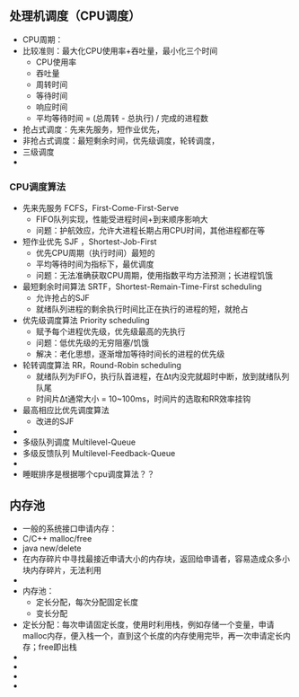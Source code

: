 

## 处理机调度（CPU调度）
- CPU周期：
- 比较准则：最大化CPU使用率+吞吐量，最小化三个时间
  - CPU使用率
  - 吞吐量
  - 周转时间
  - 等待时间
  - 响应时间
  - 平均等待时间 = (总周转 - 总执行) / 完成的进程数
- 抢占式调度：先来先服务，短作业优先，
- 非抢占式调度：最短剩余时间，优先级调度，轮转调度，
- 三级调度
-
 
### CPU调度算法
- 先来先服务 FCFS，First-Come-First-Serve
  - FIFO队列实现，性能受进程时间+到来顺序影响大
  - 问题：护航效应，允许大进程长期占用CPU时间，其他进程都在等
- 短作业优先 SJF ，Shortest-Job-First
  - 优先CPU周期（执行时间）最短的
  - 平均等待时间为指标下，最优调度
  - 问题：无法准确获取CPU周期，使用指数平均方法预测；长进程饥饿
- 最短剩余时间算法 SRTF，Shortest-Remain-Time-First scheduling
  - 允许抢占的SJF
  - 就绪队列进程的剩余执行时间比正在执行的进程的短，就抢占
- 优先级调度算法 Priority scheduling
  - 赋予每个进程优先级，优先级最高的先执行
  - 问题：低优先级的无穷阻塞/饥饿
  - 解决：老化思想，逐渐增加等待时间长的进程的优先级
- 轮转调度算法 RR，Round-Robin scheduling
  - 就绪队列为FIFO，执行队首进程，在Δt内没完就超时中断，放到就绪队列队尾
  - 时间片Δt通常大小 = 10~100ms，时间片的选取和RR效率挂钩
- 最高相应比优先调度算法 
  - 改进的SJF
-
- 多级队列调度 Multilevel-Queue
- 多级反馈队列 Multilevel-Feedback-Queue
-
- 睡眠排序是根据哪个cpu调度算法？？

## 内存池
- 一般的系统接口申请内存：
- C/C++ malloc/free
- java new/delete
- 在内存碎片中寻找最接近申请大小的内存块，返回给申请者，容易造成众多小块内存碎片，无法利用
-
- 内存池：
  - 定长分配，每次分配固定长度
  - 变长分配
- 定长分配：每次申请固定长度，使用时利用栈，例如存储一个变量，申请malloc内存，便入栈一个，直到这个长度的内存使用完毕，再一次申请定长内存；free即出栈
-
-
-
-

